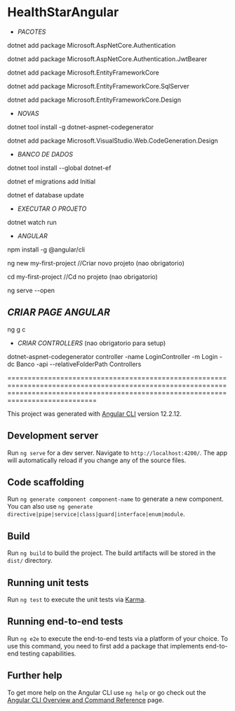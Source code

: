 # HealthStarAngular

- *PACOTES*

dotnet add package Microsoft.AspNetCore.Authentication

dotnet add package Microsoft.AspNetCore.Authentication.JwtBearer

dotnet add package Microsoft.EntityFrameworkCore

dotnet add package Microsoft.EntityFrameworkCore.SqlServer

dotnet add package Microsoft.EntityFrameworkCore.Design

- *NOVAS*

dotnet tool install -g dotnet-aspnet-codegenerator

dotnet add package Microsoft.VisualStudio.Web.CodeGeneration.Design

- *BANCO DE DADOS*

dotnet tool install --global dotnet-ef

dotnet ef migrations add Initial

dotnet ef database update

- *EXECUTAR O PROJETO*

dotnet watch run

- *ANGULAR*

npm install -g @angular/cli

ng new my-first-project  //Criar novo projeto (nao obrigatorio)

cd my-first-project //Cd no projeto (nao obrigatorio)

ng serve --open

## *CRIAR PAGE ANGULAR*

ng g c <nome>

- *CRIAR CONTROLLERS* (nao obrigatorio para setup)

dotnet-aspnet-codegenerator controller -name LoginController -m Login -dc Banco -api --relativeFolderPath Controllers

========================================================================================================================================================================================

This project was generated with [Angular CLI](https://github.com/angular/angular-cli) version 12.2.12.

## Development server

Run `ng serve` for a dev server. Navigate to `http://localhost:4200/`. The app will automatically reload if you change any of the source files.

## Code scaffolding

Run `ng generate component component-name` to generate a new component. You can also use `ng generate directive|pipe|service|class|guard|interface|enum|module`.

## Build

Run `ng build` to build the project. The build artifacts will be stored in the `dist/` directory.

## Running unit tests

Run `ng test` to execute the unit tests via [Karma](https://karma-runner.github.io).

## Running end-to-end tests

Run `ng e2e` to execute the end-to-end tests via a platform of your choice. To use this command, you need to first add a package that implements end-to-end testing capabilities.

## Further help

To get more help on the Angular CLI use `ng help` or go check out the [Angular CLI Overview and Command Reference](https://angular.io/cli) page.
